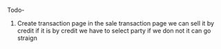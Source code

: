 Todo-

1. Create transaction page
   in the sale transaction page
   we can sell it by credit
   if it is by credit we have to select party
   if we don not it can go straign
